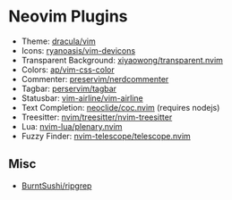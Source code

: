 # Neovim Plugins
- Theme: [dracula/vim](https://github.com/dracula/vim.git)
- Icons: [ryanoasis/vim-devicons](https://github.com/ryanoasis/vim-devicons.git)
- Transparent Background: [xiyaowong/transparent.nvim](https://github.com/xiyaowong/transparent.nvim.git)
- Colors: [ap/vim-css-color](https://github.com/ap/vim-css-color.git)
- Commenter: [preservim/nerdcommenter](https://github.com/preservim/nerdcommenter)
- Tagbar: [perservim/tagbar](https://github.com/preservim/tagbar)
- Statusbar: [vim-airline/vim-airline](https://github.com/vim-airline/vim-airline)
- Text Completion: [neoclide/coc.nvim](https://github.com/neoclide/coc.nvim) (requires nodejs)
- Treesitter: [nvim/treesitter/nvim-treesitter](https://github.com/nvim-treesitter/nvim-treesitter)
- Lua: [nvim-lua/plenary.nvim](https://github.com/nvim-lua/plenary.nvim)
- Fuzzy Finder: [nvim-telescope/telescope.nvim](https://github.com/nvim-telescope/telescope.nvim.git)
## Misc
- [BurntSushi/ripgrep](https://github.com/BurntSushi/ripgrep)


